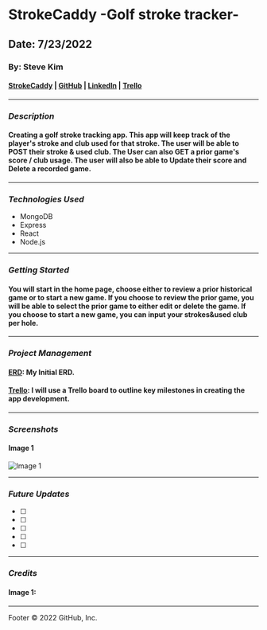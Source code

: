 # StrokeCaddy -Golf stroke tracker-

## Date: 7/23/2022

### By: Steve Kim

#### [StrokeCaddy]() | [GitHub](https://github.com/Skim1571) | [LinkedIn](https://www.linkedin.com/in/steve-kim-b641541b/) | [Trello](https://trello.com/b/c63ML0GP/stroke-caddy)

---

### **_Description_**

#### Creating a golf stroke tracking app. This app will keep track of the player's stroke and club used for that stroke. The user will be able to POST their stroke & used club. The User can also GET a prior game's score / club usage. The user will also be able to Update their score and Delete a recorded game. 

---

### **_Technologies Used_**

- MongoDB
- Express
- React
- Node.js

---

### **_Getting Started_**

#### You will start in the home page, choose either to review a prior historical game or to start a new game. If you choose to review the prior game, you will be able to select the prior game to either edit or delete the game. If you choose to start a new game, you can input your strokes&used club per hole.

---
### **_Project Management_**

#### [ERD](): My Initial ERD.

#### [Trello](https://trello.com/b/c63ML0GP/stroke-caddy): I will use a Trello board to outline key milestones in creating the app development.
---

### **_Screenshots_**

#### Image 1

![Image 1]()


---

### **_Future Updates_**

- [ ] 
- [ ] 
- [ ] 
- [ ] 
- [ ] 

---

### **_Credits_**

#### Image 1: 

---

Footer
© 2022 GitHub, Inc.
